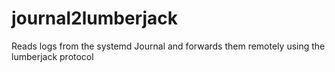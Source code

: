 # journal2lumberjack
Reads logs from the systemd Journal and forwards them remotely using the lumberjack protocol
